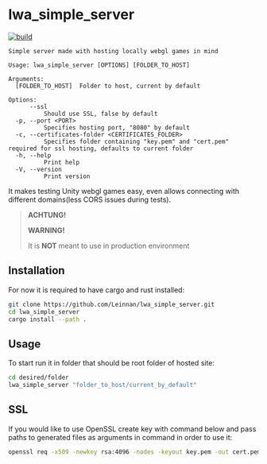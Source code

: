 # lwa_simple_server

[![build](https://github.com/Leinnan/lwa_simple_server/actions/workflows/rust.yml/badge.svg)](https://github.com/Leinnan/lwa_simple_server/actions/workflows/rust.yml)

```
Simple server made with hosting locally webgl games in mind

Usage: lwa_simple_server [OPTIONS] [FOLDER_TO_HOST]

Arguments:
  [FOLDER_TO_HOST]  Folder to host, current by default

Options:
      --ssl
          Should use SSL, false by default
  -p, --port <PORT>
          Specifies hosting port, "8080" by default
  -c, --certificates-folder <CERTIFICATES_FOLDER>
          Specifies folder containing "key.pem" and "cert.pem" required for ssl hosting, defaults to current folder
  -h, --help
          Print help
  -V, --version
          Print version
```

It makes testing Unity webgl games easy, even allows connecting with different domains(less CORS issues during tests).

> **ACHTUNG!**
>
> **WARNING!**
>
> It is **NOT** meant to use in production environment

## Installation

For now it is required to have cargo and rust installed:

```bash
git clone https://github.com/Leinnan/lwa_simple_server.git
cd lwa_simple_server
cargo install --path .
```

## Usage

To start run it in folder that should be root folder of hosted site:

```bash
cd desired/folder
lwa_simple_server "folder_to_host/current_by_default"
```


## SSL

If you would like to use OpenSSL create key with command below and pass paths to generated files as arguments in command in order to use it:

```bash
openssl req -x509 -newkey rsa:4096 -nodes -keyout key.pem -out cert.pem -days 365 -subj '/CN=localhost'
```
